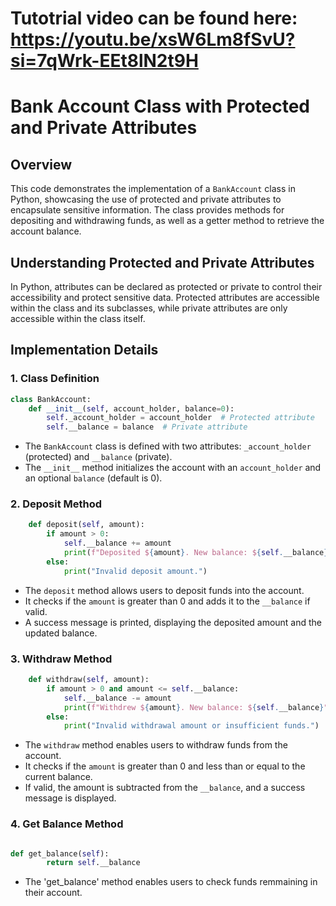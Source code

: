 # Tutotrial video can be found here: https://youtu.be/xsW6Lm8fSvU?si=7qWrk-EEt8lN2t9H
# Bank Account Class with Protected and Private Attributes

## Overview

This code demonstrates the implementation of a `BankAccount` class in Python, showcasing the use of protected and private attributes to encapsulate sensitive information. The class provides methods for depositing and withdrawing funds, as well as a getter method to retrieve the account balance.

## Understanding Protected and Private Attributes

In Python, attributes can be declared as protected or private to control their accessibility and protect sensitive data. Protected attributes are accessible within the class and its subclasses, while private attributes are only accessible within the class itself.

## Implementation Details

### 1. Class Definition

```python
class BankAccount:
    def __init__(self, account_holder, balance=0):
        self._account_holder = account_holder  # Protected attribute
        self.__balance = balance  # Private attribute
```

- The `BankAccount` class is defined with two attributes: `_account_holder` (protected) and `__balance` (private).
- The `__init__` method initializes the account with an `account_holder` and an optional `balance` (default is 0).

### 2. Deposit Method

```python
    def deposit(self, amount):
        if amount > 0:
            self.__balance += amount
            print(f"Deposited ${amount}. New balance: ${self.__balance}")
        else:
            print("Invalid deposit amount.")
```

- The `deposit` method allows users to deposit funds into the account.
- It checks if the `amount` is greater than 0 and adds it to the `__balance` if valid.
- A success message is printed, displaying the deposited amount and the updated balance.

### 3. Withdraw Method

```python
    def withdraw(self, amount):
        if amount > 0 and amount <= self.__balance:
            self.__balance -= amount
            print(f"Withdrew ${amount}. New balance: ${self.__balance}")
        else:
            print("Invalid withdrawal amount or insufficient funds.")
```

- The `withdraw` method enables users to withdraw funds from the account.
- It checks if the `amount` is greater than 0 and less than or equal to the current balance.
- If valid, the amount is subtracted from the `__balance`, and a success message is displayed.

### 4. Get Balance Method

```python

def get_balance(self):
        return self.__balance
```
- The 'get_balance' method enables users to check funds remmaining in their account.
